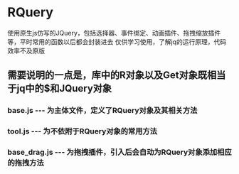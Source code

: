 # RQuery
使用原生js仿写的JQuery，包括选择器、事件绑定、动画插件、拖拽缩放插件等，平时常用的函数以后都会封装进去
仅供学习使用，了解jq的运行原理，代码效率不及原版

## 需要说明的一点是，库中的R对象以及Get对象既相当于jq中的$和JQuery对象
### base.js --- 为主体文件，定义了RQuery对象及其相关方法
### tool.js --- 为不依附于RQuery对象的常用方法
### base_drag.js --- 为拖拽插件，引入后会自动为RQuery对象添加相应的拖拽方法

